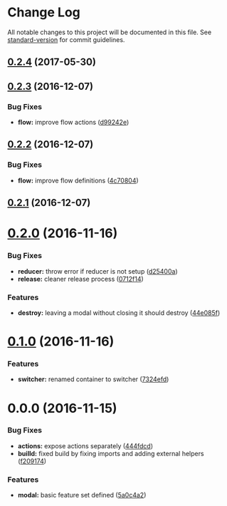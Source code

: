 # Change Log

All notable changes to this project will be documented in this file. See [standard-version](https://github.com/conventional-changelog/standard-version) for commit guidelines.

<a name="0.2.4"></a>
## [0.2.4](https://github.com/sebinsua/react-redux-simple-modal/compare/v0.2.3...v0.2.4) (2017-05-30)



<a name="0.2.3"></a>
## [0.2.3](https://github.com/sebinsua/react-redux-simple-modal/compare/v0.2.2...v0.2.3) (2016-12-07)


### Bug Fixes

* **flow:** improve flow actions ([d99242e](https://github.com/sebinsua/react-redux-simple-modal/commit/d99242e))



<a name="0.2.2"></a>
## [0.2.2](https://github.com/sebinsua/react-redux-simple-modal/compare/v0.2.1...v0.2.2) (2016-12-07)


### Bug Fixes

* **flow:** improve flow definitions ([4c70804](https://github.com/sebinsua/react-redux-simple-modal/commit/4c70804))



<a name="0.2.1"></a>
## [0.2.1](https://github.com/sebinsua/react-redux-simple-modal/compare/v0.2.0...v0.2.1) (2016-12-07)



<a name="0.2.0"></a>
# [0.2.0](https://github.com/sebinsua/react-redux-simple-modal/compare/v0.1.0...v0.2.0) (2016-11-16)


### Bug Fixes

* **reducer:** throw error if reducer is not setup ([d25400a](https://github.com/sebinsua/react-redux-simple-modal/commit/d25400a))
* **release:** cleaner release process ([0712f14](https://github.com/sebinsua/react-redux-simple-modal/commit/0712f14))


### Features

* **destroy:** leaving a modal without closing it should destroy ([44e085f](https://github.com/sebinsua/react-redux-simple-modal/commit/44e085f))



<a name="0.1.0"></a>
# [0.1.0](https://github.com/sebinsua/react-redux-simple-modal/compare/v0.0.0...v0.1.0) (2016-11-16)


### Features

* **switcher:** renamed container to switcher ([7324efd](https://github.com/sebinsua/react-redux-simple-modal/commit/7324efd))



<a name="0.0.0"></a>
# 0.0.0 (2016-11-15)


### Bug Fixes

* **actions:** expose actions separately ([444fdcd](https://github.com/sebinsua/react-redux-simple-modal/commit/444fdcd))
* **builld:** fixed build by fixing imports and adding external helpers ([f209174](https://github.com/sebinsua/react-redux-simple-modal/commit/f209174))


### Features

* **modal:** basic feature set defined ([5a0c4a2](https://github.com/sebinsua/react-redux-simple-modal/commit/5a0c4a2))
